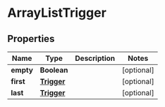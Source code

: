 

# ArrayListTrigger


## Properties

| Name | Type | Description | Notes |
|------------ | ------------- | ------------- | -------------|
|**empty** | **Boolean** |  |  [optional] |
|**first** | [**Trigger**](Trigger.md) |  |  [optional] |
|**last** | [**Trigger**](Trigger.md) |  |  [optional] |



